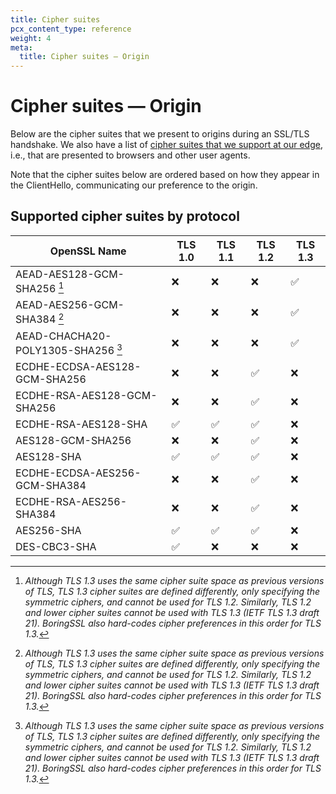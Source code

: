 ```yaml
---
title: Cipher suites
pcx_content_type: reference
weight: 4
meta:
  title: Cipher suites — Origin
---
```


# Cipher suites — Origin

Below are the cipher suites that we present to origins during an SSL/TLS handshake. We also have a list of [cipher suites that we support at our edge](/ssl/ssl-tls/cipher-suites/), i.e., that are presented to browsers and other user agents.

Note that the cipher suites below are ordered based on how they appear in the ClientHello, communicating our preference to the origin.

## Supported cipher suites by protocol

| OpenSSL Name                       | TLS 1.0 | TLS 1.1 | TLS 1.2 | TLS 1.3 |
| ---------------------------------- | ------- | ------- | ------- | ------- |
| AEAD-AES128-GCM-SHA256 [^1]        | ❌      | ❌      | ❌      | ✅      |
| AEAD-AES256-GCM-SHA384 [^1]        | ❌      | ❌      | ❌      | ✅      |
| AEAD-CHACHA20-POLY1305-SHA256 [^1] | ❌      | ❌      | ❌      | ✅      |
| ECDHE-ECDSA-AES128-GCM-SHA256      | ❌      | ❌      | ✅      | ❌      |
| ECDHE-RSA-AES128-GCM-SHA256        | ❌      | ❌      | ✅      | ❌      |
| ECDHE-RSA-AES128-SHA               | ✅      | ✅      | ✅      | ❌      |
| AES128-GCM-SHA256                  | ❌      | ❌      | ✅      | ❌      |
| AES128-SHA                         | ✅      | ✅      | ✅      | ❌      |
| ECDHE-ECDSA-AES256-GCM-SHA384      | ❌      | ❌      | ✅      | ❌      |
| ECDHE-RSA-AES256-SHA384            | ❌      | ❌      | ✅      | ❌      |
| AES256-SHA                         | ✅      | ✅      | ✅      | ❌      |
| DES-CBC3-SHA                       | ✅      | ❌      | ❌      | ❌      |

[^1]: _Although TLS 1.3 uses the same cipher suite space as previous versions of TLS, TLS 1.3 cipher suites are defined differently, only specifying the symmetric ciphers, and cannot be used for TLS 1.2. Similarly, TLS 1.2 and lower cipher suites cannot be used with TLS 1.3 (IETF TLS 1.3 draft 21). BoringSSL also hard-codes cipher preferences in this order for TLS 1.3._
